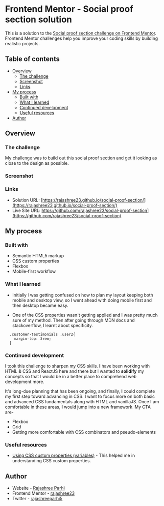 # Frontend Mentor - Social proof section solution

This is a solution to the [Social proof section challenge on Frontend Mentor](https://www.frontendmentor.io/challenges/social-proof-section-6e0qTv_bA). Frontend Mentor challenges help you improve your coding skills by building realistic projects. 

## Table of contents

- [Overview](#overview)
  - [The challenge](#the-challenge)
  - [Screenshot](#screenshot)
  - [Links](#links)
- [My process](#my-process)
  - [Built with](#built-with)
  - [What I learned](#what-i-learned)
  - [Continued development](#continued-development)
  - [Useful resources](#useful-resources)
- [Author](#author)


## Overview

### The challenge

My challenge was to build out this social proof section and get it looking as close to the design as possible.

### Screenshot


### Links

- Solution URL: [https://rajashree23.github.io/social-proof-section/](https://rajashree23.github.io/social-proof-section/)
- Live Site URL: https://github.com/rajashree23/social-proof-section](https://github.com/rajashree23/social-proof-section)

## My process

### Built with

- Semantic HTML5 markup
- CSS custom properties
- Flexbox
- Mobile-first workflow


### What I learned

- Initially I was getting confused on how to plan my layout keeping both mobile and desktop view, so I went ahead with doing mobile first and then desktop became easy.

- One of the CSS properties wasn't getting applied and I was pretty much sure of my method. Then after going through MDN docs and stackoverflow, I learnt about specificity.

```
  .customer-testimonials .user2{
    margin-top: 3rem;
  }
  ```

### Continued development

I took this challenge to sharpen my CSS skills. I have been working with HTML & CSS and ReactJS here and there but I wanted to **solidify** my concepts so that I would be in a better place to comprehend web development more.

It's long-due planning that has been ongoing, and finally, I could complete my first step toward advancing in CSS.
I want to focus more on both basic and advanced CSS fundamentals along with HTML and vanillaJS. Once I am comfortable in these areas, I would jump into a new framework.
My CTA are-

- Flexbox
- Grid
- Getting more comfortable with CSS combinators and pseudo-elements



### Useful resources

- [Using CSS custom properties (variables)](https://developer.mozilla.org/en-US/docs/Web/CSS/Using_CSS_custom_properties) - This helped me in understanding CSS custom properties.


## Author

- Website - [Rajashree Parhi](https://www.rajashreeparhi.com/)
- Frontend Mentor - [rajashree23](https://www.frontendmentor.io/profile/rajashree23)
- Twitter - [rajashreeparhi5](https://twitter.com/rajashreeparhi5)
